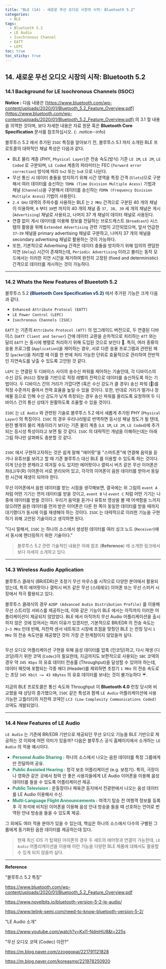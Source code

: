 ```yaml
---
title: "BLE (14) - 새로운 무선 오디오 시장의 시작: Bluetooth 5.2"
categories:
  - BLE
tags:
  - Bluetooth 5.2
  - LE Audio
  - Isochronous Channel
  - EATT
  - LEPC
toc: true
toc_sticky: true
---
```

<!--span style="color:#056070"><b>contents</b></span-->

## 14. 새로운 무선 오디오 시장의 시작: Bluetooth 5.2

### 14.1 Background for LE Isochronous Channels (ISOC)

**Notice :** 다음 내용은 [https://www.bluetooth.com/wp-content/uploads/2020/01/Bluetooth_5.2_Feature_Overview.pdf](https://www.bluetooth.com/wp-content/uploads/2020/01/Bluetooth_5.2_Feature_Overview.pdf) 의 3.1 절 내용을 의역한 것이며, 보다 자세한 내용은 자료 원문 혹은 **Bluetooth Core Specification** 문서를 참조하십시오.
{: .notice--info}

블루투스 5.2 에서 추가된 `ISOC` 특징을 알아보기 전, 블루투스 5.1 까지 소개된 BLE 프로토콜의 대략적인 채널 특성은 다음과 같다.

* BLE 물리 계층 (PHY, `Physical Layer`)은 전송 속도(방식) 기준 `LE 1M`, `LE 2M`, `LE Coded` 로 구분되며, `LE Coded` 계층의 파라미터는 FEC (`forward error correction`) 방식에 따라 `S=2` 또는 `S=8` 으로 나뉜다.
* 무선 통신 시 데이터 충돌을 방지하기 위해 시간 영역을 특정 간격 (`Slots`)으로 구분해서 여러 데이터를 송신하는 `TDMA (Time Division Multiple Acess)` 기법과 채널 (`Channels`)을 구분해서 데이터를 송신하는 `FDMA (Frequency Division Multiple Acess`) 기법이 사용된다.
* `2.4 GHz` 대역의 주파수를 사용하는 BLE 는 `2 MHz` 간격으로 구분된 40 개의 채널이 이용하며, `0` 부터 `39`번 까지의 40 개의 채널 중 `37, 38, 39` 세 개의 채널은 게시 (`Advertising`) 채널로 사용되고, 나머지 37 개 채널이 데이터 채널로 사용된다.
* 연결 없이 게시 데이터를 이용해 정보를 전달하는 브로드캐스트 (`Broadcast`) 시스템의 활용을 위해 `Extended Advertising` 관련 기법이 고안되었으며, 앞서 언급한 `37~39` 채널을 primary advertising 채널로 구분하고, 나머지 37 개의 채널을 secondary advertising 채널로 활용하는 것이 가능하다.
* 또한, 기본적으로 Advertising 간격은 데이터 충돌을 방지하기 위해 임의의 랜덤한 지연 (`delay`) 시간이 존재하는데, `Periodic Advertising` 이라고 불리는 동작 모드에서는 이러한 지연 시간을 제거하여 완전히 고정된 (fixed and deterministic) 간격으로 데이터를 게시하는 것이 가능하다.

---

### 14.2 Whats the New Features of Blueetoth 5.2

블루투스 5.2 <span style="color:#053070"><b>(Bluetooth Core Specification v5.2)</b></span> 에서 추가된 기능은 크게 다음과 같다. 

* `Enhanced Attribute Protocol (EATT)`
* `LE Power Control (LEPC)`
* `Isochronous Channels (ISOC)`

`EATT` 는 기존의 `Attribute Protocol (ATT)` 의 업그레이드 버전으로, 두 연결된 디바이스 (`GATT Client and Server`) 간에 데이터 교환을 순차적으로 처리하는 `ATT` 와는 달리 `EATT` 는 동시에 병렬로 처리하기 위해 도입된 것으로 보인다 🎢. 특히, 여러 종류의 응용 프로그램 (`Application`)을 제어하는 경우, 서로 다른 응용 프로그램과 관련된 패킷 (`packet`)을 처리할 때 이를 한 번에 처리 가능한 단위로 효율적으로 관리하여 전반적인 지연속도를 낮출 수 있도록 고안된 것 같다.

`LEPC` 는 연결된 두 디바이스 사이의 송수신 파워를 제어하는 기술인데, 각 디바이스의 수신 강도 (`RSSI`) 정보를 기반으로 적정 레벨의 전력으로 데이터를 송신하도록 하는 기법이다. 두 디바이스 간의 거리가 가깝다면 (혹은 수신 강도가 클 경우) 송신 파워 (📡)를 적정 수준까지 줄여서 전력 효율을 높일 수 있을 것이다. 또한, 반대로 거리가 멀거나 장애물 등으로 인해 수신 강도가 낮게 측정되는 경우 송신 파워를 올리도록 요청하여 두 디바이스 간의 통신 상태가 원활하도록 조율할 수 있을 것이다.

`ISOC` 는 `LE Audio` 와 관련된 기술로 블루투스 5.2 에서 새롭게 추가된 PHY (`Physical Layer`) 의 특징이다. `ISOC` 의 경우 우리나라말로 번역하면 등시성 채널 정도가 될 텐데, 완전 별개의 물리 계층이라기 보다는 기존 물리 계층 (`LE 1M`, `LE 2M`, `LE Coded`)에 추가되는 등시성 특성이라고 보면 될 것 같다. `ISOC` 의 대략적인 개념을 이해하는데는 아래 그림 하나만 살펴봐도 충분할 것 같다.

<figure style="width: 90%" class="align-center">
  <img src="{{ site.url }}{{ site.baseurl }}/assets/images/ble-52-fig1.png" alt="">
</figure>

`ISOC` 에서 구현하고자하는 것은 쉽게 말해 "에어팟"을 "스마트폰"에 연결해 음악을 듣거나 유튜브를 보려고 할 때 기존 블루투스 대신 BLE 를 이용할 수 있도록 하는 것이다. 이게 단순한 문제라고 여겨질 수도 있지만 에어팟이나 갤럭시 버즈 같은 무선 이어폰은 좌(L)/우(R) 이어폰이 서로 분리되어 있고, 각각의 이어폰이 음원 데이터를 받아서 동일한 시간에 재생이 되어야 한다. 

무선 이어폰에서 음원 데이터를 받는 시점을 생각해보면, 결국에는 위 그림의 `event A` 처럼 어떤 기기는 먼저 데이터를 받을 것이고, `event B` 나 `event C` 처럼 어떤 기기는 나중에 데이터를 받을 것이다. 우리가 음악을 듣거나 유튜브 영상을 볼 때 어색함을 느끼지 않으려면 음원 데이터를 먼저 받은 이어폰은 다른 한 쪽이 동일한 데이터를 받을 때까지 대기했다가 동시에 이를 재생해야 하는 것이다. `ISOC` 는 대략적으로 이러한 기능을 구현하기 위해 고안된 기술이라고 생각하면 된다.

"다시 말해서, `ISOC` 는 하나의 소스에서 생성된 데이터를 여러 싱크 노드 (`Receiver`)에서 동시에 렌더링하기 위한 기술이다."

>블루투스 5.2 관련 기술적인 내용은 아래 참조 (**Reference**) 에 소개한 링크에서 보다 자세히 소개하고 있다.

---

### 14.3 Wireless Audio Application

블루투스 클래식 (BR/EDR)은 초창기 무선 마우스를 시작으로 다양한 분야에서 활용되었는데, 특히 에어팟이나 갤럭시 버즈 같은 무선 (스테레오) 이어폰 또는 무선 스피커 시장에서 적극 활용되고 있다.

블루투스 클래식의 경우 `A2DP (Advanced Audio Distribution Profile)` 를 이용해 무선 스트리밍 서비스를 제공하는데, 이와 같은 기능이 BLE 에서는 아직까지 이러한 어플리케이션이 제공되지 않았었다. BLE 에서 아직까지 무선 Audio 어플리케이션을 출시하지 않은 것에 있어서는 여러 이유가 있겠지만, 기본적으로 BR/EDR 의 전송 속도는 `2~3 MHz` 인데 반해, 저전력 센서 네트워크 시장에 초점을 맞췄던 BLE 는 런칭 당시 `1 MHz` 의 전송 속도만을 제공했던 것이 가장 큰 한계점이지 않았을까 싶다.

<figure style="width: 90%" class="align-center">
  <img src="{{ site.url }}{{ site.baseurl }}/assets/images/ble-52-fig2.png" alt="">
</figure>

무선 오디오 어플리케이션 구현을 위해 음성 데이터를 압축 (인코딩)하고, 다시 재생 (디코딩)하기 위한 코덱 (`Codec`)이 필요한데, 지금까지도 보편적으로 사용되는 `SBC` 코덱의 경우 약 `345 Kbps` 의 유효 데이터 전송률 (Throughput)을 달성할 수 있어야 하는데, 데이터 패킷에 포함되는 각종 헤더 (Header)를 제외하면 초창기 `1 MHz` 의 전송 속도로는 초당 `345 Kbit ~= 43 KBytes` 의 유효 데이터를 보내는 것이 불가능하다 ☔️.

지금의 BLE 프로토콜은 통신 속도와 Throughput 이 **Bluetooth 4.0** 런칭 당시와 비교했을 때 상당히 증가했으며, `ISOC` 같은 특성과 함께 `LE Audio` 어플리케이션에 사용 가능한  고퀄리티의 저전력 코덱인 `LC3 (Low Complexity Communications Coded)` 코덱도 개발되었다.

---

### 14.4 New Features of LE Audio

`LE Audio` 는 기존에 BR/EDR 기반으로 제공되던 무선 오디오 기능을 BLE 기반으로 제공하는 것 이외에 어떤 의미가 있을까? 다음은 블루투스 공식 홈페이지에서 소개하는 `LE Audio` 의 적용 예시이다.

* <span style="color:#209070"><b>Personal Audio Sharing :</b></span> 하나의 소스에서 나오는 음원 데이터를 특정 그룹에게만 전달하여 공유.
* <span style="color:#209070"><b>Public Assisted Hearing :</b></span> 청각 보조 어플리케이션 (e.g. 보청기). 특히, 극장이나 영화관 같은 곳에서 청력 안 좋은 사용자들에게 LE Audio 이어폰을 이용해 음성 데이터를 들을 수 있도록 어플리케이션 제공.
* <span style="color:#209070"><b>Public Television :</b></span> 운동장이나 체육관 등지에서 전광판에서 나오는 음성 데이터를 LE Audio 이용해서 수신.
* <span style="color:#209070"><b>Multi-Language Flight Announcements :</b></span> 여객기 탑승 전 여행객 정보를 등록 후 각 좌석에 비치된 이어폰을 이용해 음성 안내 방송을 들을 때 선호하는 언어로 번역된 안내 방송을 들을 수 있도록 제공.

그 외에도 여러 적용 분야가 있을 수 있는데, 핵심은 하나의 소스에서 다수의 구별된 그룹에게 동기화된 음원 데이터를 제공하는데 있다.

>현재 최신 iOS 가 탑재된 아이폰의 경우 두 세트의 에어팟과 연결이 가능한데, `LE Audio` 어플리케이션을 이용해 이런 기능을 다양한 BLE 제품에 대해서도 활용할 수 있게 되지 않을까 싶다.

---

**Reference**

"블루투스 5.2 특징"

https://www.bluetooth.com/wp-content/uploads/2020/01/Bluetooth_5.2_Feature_Overview.pdf

https://www.novelbits.io/bluetooth-version-5-2-le-audio/

https://www.telink-semi.com/need-to-know-bluetooth-version-5-2/

"LE Audio 소개"

https://www.youtube.com/watch?v=KxI1-NdmHU8&t=225s

"무선 오디오 코덱 (Codec) 이란?"

https://m.blog.naver.com/zzoggopai/221791121828

https://m.blog.naver.com/koreasmp/221978250920